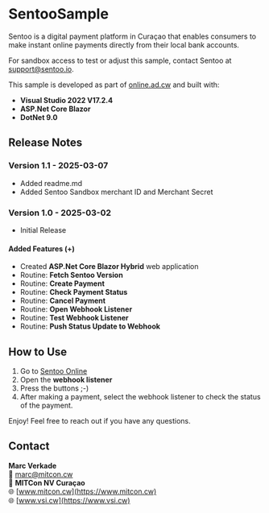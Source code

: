 # SentooSample

Sentoo is a digital payment platform in Curaçao that enables consumers to make instant online payments directly from their local bank accounts.

For sandbox access to test or adjust this sample, contact Sentoo at [support@sentoo.io](mailto:support@sentoo.io).

This sample is developed as part of [online.ad.cw](https://online.ad.cw) and built with:
- **Visual Studio 2022 V17.2.4**
- **ASP.Net Core Blazor**
- **DotNet 9.0**

## Release Notes

### Version 1.1 - 2025-03-07 
- Added readme.md
- Added Sentoo Sandbox merchant ID and Merchant Secret

### Version 1.0 - 2025-03-02 
- Initial Release

#### Added Features (+)
- Created **ASP.Net Core Blazor Hybrid** web application
- Routine: **Fetch Sentoo Version**
- Routine: **Create Payment**
- Routine: **Check Payment Status**
- Routine: **Cancel Payment**
- Routine: **Open Webhook Listener**
- Routine: **Test Webhook Listener**
- Routine: **Push Status Update to Webhook**

## How to Use

1. Go to [Sentoo Online](https://sentoo.ad.cw)
2. Open the **webhook listener**
3. Press the buttons ;-)
4. After making a payment, select the webhook listener to check the status of the payment.

Enjoy! Feel free to reach out if you have any questions.

## Contact
**Marc Verkade**  
📧 [marc@mitcon.cw](mailto:marc@mitcon.cw)  
🏢 **MITCon NV Curaçao**  
🌐 [www.mitcon.cw](https://www.mitcon.cw)  
🌐 [www.vsi.cw](https://www.vsi.cw)
